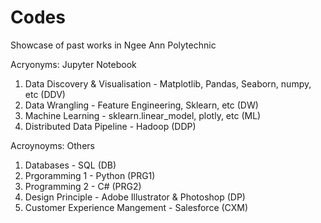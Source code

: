 # Codes 
Showcase of past works in Ngee Ann Polytechnic

Acryonyms: Jupyter Notebook
1. Data Discovery & Visualisation - Matplotlib, Pandas, Seaborn, numpy, etc (DDV)
2. Data Wrangling - Feature Engineering, Sklearn, etc (DW)
3. Machine Learning - sklearn.linear_model, plotly, etc (ML)
4. Distributed Data Pipeline - Hadoop (DDP)

Acroynoyms: Others
1. Databases - SQL (DB)
2. Prgoramming 1 - Python (PRG1)
3. Programming 2 - C# (PRG2)
4. Design Principle - Adobe Illustrator & Photoshop (DP)
5. Customer Experience Mangement - Salesforce (CXM)

